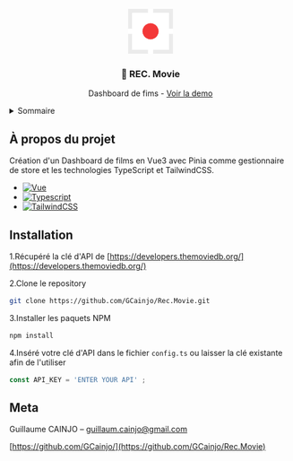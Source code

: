 <!-- PROJECT LOGO -->
<br />
<div align="center">
  <a href="https://github.com/GCainjo/Rec.Movie">
    <img src="./src/assets/Logo.png" alt="Logo" width="80" height="80">
  </a>

  <h3 align="center">🔴 REC. Movie</h3>

  <p align="center">
    Dashboard de fims - 
    <a href="https://rec-movie.guillaumecainjo.fr/">Voir la demo</a>
  </p>
</div>



<!-- TABLE OF CONTENTS -->
<details>
  <summary>Sommaire</summary>
  <ol>
    <li>
      <a>À propos du projet</a>
    </li>
    <li>
      <a>Installation</a>
    </li>
  </ol>
</details>



<!-- ABOUT THE PROJECT -->
## À propos du projet

Création d'un Dashboard de films en Vue3 avec Pinia comme gestionnaire de store et les technologies TypeScript et TailwindCSS.

* [![Vue][Vue.js]][Vue-url]
* [![Typescript][Typescript]][Typescript-url]
* [![TailwindCSS][TailwindCSS]][TailwindCSS-url]


## Installation

1.Récupéré la clé d'API de [https://developers.themoviedb.org/](https://developers.themoviedb.org/)

2.Clone le repository
   ```sh
   git clone https://github.com/GCainjo/Rec.Movie.git
   ```
3.Installer les paquets NPM
   ```sh
   npm install
   ```
4.Inséré votre clé d'API dans le fichier `config.ts` ou laisser la clé existante afin de l'utiliser
   ```js
   const API_KEY = 'ENTER YOUR API' ;
   ```
## Meta

Guillaume CAINJO – guillaum.cainjo@gmail.com

[https://github.com/GCainjo/](https://github.com/GCainjo/Rec.Movie)


<!-- MARKDOWN LINKS & IMAGES -->
<!-- https://www.markdownguide.org/basic-syntax/#reference-style-links -->
[TailwindCSS]: https://img.shields.io/badge/Tailwind_CSS-38B2AC?style=for-the-badge&logo=tailwind-css&logoColor=white
[TailwindCSS-url]: https://tailwindcss.com/
[Typescript]: https://shields.io/badge/TypeScript-3178C6?logo=TypeScript&logoColor=FFF&style=flat-square
[Typescript-url]: https://www.typescriptlang.org/
[Vue.js]: https://img.shields.io/badge/Vue.js-35495E?style=for-the-badge&logo=vuedotjs&logoColor=4FC08D
[Vue-url]: https://vuejs.org/

